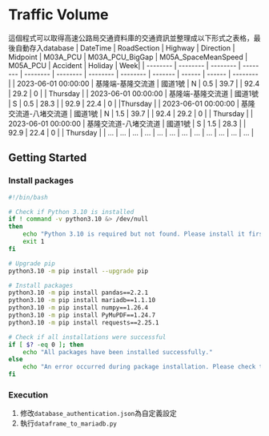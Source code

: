 # Traffic Volume
這個程式可以取得高速公路局交通資料庫的交通資訊並整理成以下形式之表格，最後自動存入database
| DateTime | RoadSection | Highway | Direction | Midpoint | M03A_PCU | M03A_PCU_BigGap | M05A_SpaceMeanSpeed | M05A_PCU | Accident | Holiday | Week|
| -------- | -------- | -------- | -------- | -------- | -------- | -------- | -------- | ------- | ------ | ------ | -------- |
| 2023-06-01 00:00:00 | 基隆端-基隆交流道 | 國道1號 | N | 0.5 | 39.7 |  | 92.4 | 29.2 | 0 |  | Thursday |
| 2023-06-01 00:00:00 | 基隆端-基隆交流道 | 國道1號 | S | 0.5 | 28.3 |  | 92.9 | 22.4 | 0 |  |Thursday |
| 2023-06-01 00:00:00 | 基隆交流道-八堵交流道 | 國道1號 | N | 1.5 | 39.7 |  | 92.4 | 29.2 | 0 |  | Thursday |
| 2023-06-01 00:00:00 | 基隆交流道-八堵交流道 | 國道1號 | S | 1.5 | 28.3 |  | 92.9 | 22.4 | 0 |  | Thursday | 
| ... | ... | ... | ... | ... | ... | ... | ... | ... | ... | ... | ... |

## Getting Started

### Install packages

```bash
#!/bin/bash

# Check if Python 3.10 is installed
if ! command -v python3.10 &> /dev/null
then
    echo "Python 3.10 is required but not found. Please install it first."
    exit 1
fi

# Upgrade pip
python3.10 -m pip install --upgrade pip

# Install packages
python3.10 -m pip install pandas==2.2.1
python3.10 -m pip install mariadb==1.1.10
python3.10 -m pip install numpy==1.26.4
python3.10 -m pip install PyMuPDF==1.24.7
python3.10 -m pip install requests==2.25.1

# Check if all installations were successful
if [ $? -eq 0 ]; then
    echo "All packages have been installed successfully."
else
    echo "An error occurred during package installation. Please check the output above for details."
fi
```

### Execution
1. 修改`database_authentication.json`為自定義設定
2. 執行`dataframe_to_mariadb.py`
